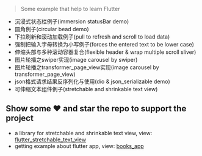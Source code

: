>Some example that help to learn Flutter

* 沉浸式状态栏例子(immersion statusBar demo)
* 圆角例子(circular bead demo)
* 下拉刷新和滚动加载例子(pull to refresh and scroll to load data)
* 强制把输入字母转换为小写例子(forces the entered text to be lower case)
* 伸缩头部与多种滚动容器复合(flexible header & wrap multiple scroll sliver)
* 图片轮播之swiper实现(image carousel by swiper)
* 图片轮播之transformer_page_view实现(image carousel by transformer_page_view)
* json格式请求结果反序列化与使用(dio & json_serializable demo)
* 可伸缩文本组件例子(stretchable and shrinkable text view)

## Show some :heart: and star the repo to support the project

* a library for stretchable and shrinkable text view, view: [flutter_stretchable_text_view](https://github.com/shellhong6/flutter_stretchable_text_view)
* getting example about flutter app, view: [books_app](https://github.com/shellhong6/books_app)